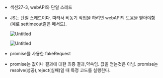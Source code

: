 - 섹션27-3, webAPI와 단일 스레드

- JS는 단일 스레드이다. 따라서 비동기 작업을 하려면 webAPI의 도움을 받아야함(예로 settimeout같은 메서드).
    
    ![Untitled](https://s3-us-west-2.amazonaws.com/secure.notion-static.com/17b9344a-66ad-4606-986e-bb0f524dda6e/Untitled.png)
    
    ![Untitled](https://s3-us-west-2.amazonaws.com/secure.notion-static.com/618ccf4f-2c6c-4641-86d5-df807434283e/Untitled.png)
    
- promise를 사용한 fakeRequest
 - promise는 값이나 결과에 대한 최종 결과,약속임. 값을 얻는것은 아님.
promise는 resolve(성공),reject(실패)일 때 특정 코드를 실행한다.